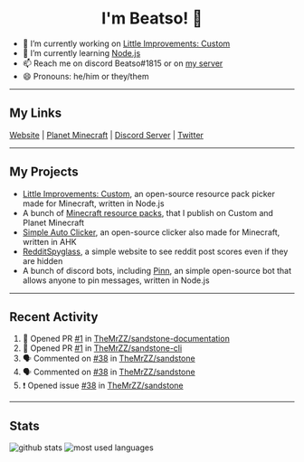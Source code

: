 <h1 align="center">I'm Beatso! 👋</h1>

- 🔭 I’m currently working on [Little Improvements: Custom](https://github.com/LittleImprovementsCustom/LittleImprovementsCustom)
- 🌱 I’m currently learning [Node.js](https://nodejs.org/)
- 📫 Reach me on discord Beatso#1815 or on [my server](https://discord.gg/bNcZjFe)
- 😄 Pronouns: he/him or they/them

---

## My Links
[Website](https://www.beatso.tk/) | 
[Planet Minecraft](https://www.planetminecraft.com/member/beatso/) |
[Discord Server](https://discord.gg/bNcZjFe) |
[Twitter](https://twitter.com/beatso_)

---

## My Projects
- [Little Improvements: Custom](https://github.com/LittleImprovementsCustom/LittleImprovementsCustom), an open-source resource pack picker made for Minecraft, written in Node.js
- A bunch of [Minecraft resource packs](https://www.planetminecraft.com/member/beatso/submissions/texture-packs/?morder=order_popularity), that I publish on Custom and Planet Minecraft
- [Simple Auto Clicker](https://github.com/Beatso/SimpleAutoClicker), an open-source clicker also made for Minecraft, written in AHK
- [RedditSpyglass](https://github.com/Beatso/RedditSpyglass), a simple website to see reddit post scores even if they are hidden
- A bunch of discord bots, including [Pinn](https://github.com/Beatso/Pinn), an simple open-source bot that allows anyone to pin messages, written in Node.js

---

## Recent Activity
<!--START_SECTION:activity-->
1. 💪 Opened PR [#1](https://github.com/TheMrZZ/sandstone-documentation/pull/1) in [TheMrZZ/sandstone-documentation](https://github.com/TheMrZZ/sandstone-documentation)
2. 💪 Opened PR [#1](https://github.com/TheMrZZ/sandstone-cli/pull/1) in [TheMrZZ/sandstone-cli](https://github.com/TheMrZZ/sandstone-cli)
3. 🗣 Commented on [#38](https://github.com/TheMrZZ/sandstone/issues/38) in [TheMrZZ/sandstone](https://github.com/TheMrZZ/sandstone)
4. 🗣 Commented on [#38](https://github.com/TheMrZZ/sandstone/issues/38) in [TheMrZZ/sandstone](https://github.com/TheMrZZ/sandstone)
5. ❗️ Opened issue [#38](https://github.com/TheMrZZ/sandstone/issues/38) in [TheMrZZ/sandstone](https://github.com/TheMrZZ/sandstone)
<!--END_SECTION:activity-->

---

## Stats
![github stats](https://github-readme-stats.vercel.app/api?username=Beatso&count_private=true&show_icons=true&hide_rank=true&theme=dark&hide_border=true "GitHub Stats")
![most used languages](https://github-readme-stats.vercel.app/api/top-langs/?username=Beatso&langs_count=3&theme=dark&hide_border=true "Most Used Languages")
